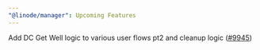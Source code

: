```yaml
---
"@linode/manager": Upcoming Features
---
```


Add DC Get Well logic to various user flows pt2 and cleanup logic ([#9945](https://github.com/linode/manager/pull/9945))
